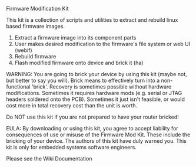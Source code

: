 Firmware Modification Kit<a href="#Firmware_Modification_Kit" class="section_anchor"></a></h1><p>This kit is a collection of scripts and utilities to extract and rebuild linux based firmware images. </p><ol><li>Extract a firmware image into its component parts </li><li>User makes desired modification to the firmware's file system or web UI (webif) </li><li>Rebuild firmware </li><li>Flash modified firmware onto device and brick it (ha) </li></ol><p>WARNING: You are going to brick your device by using this kit (maybe not, but better to say you will). Brick means to effectively turn into a non-functional 'brick'. Recovery is sometimes possible without hardware modifications. Sometimes it requires hardware mods (e.g. serial or JTAG headers soldered onto the PCB). Sometimes it just isn't feasible, or would cost more in total recovery cost than the unit is worth. </p><p>Do NOT use this kit if you are not prepared to have your router bricked! </p><p>EULA: By downloading or using this kit, you agree to accept liability for consequences of use or misuse of the Firmware Mod Kit. These include the bricking of your device. The authors of this kit have duly warned you. This kit is only for embedded systems software engineers. </p><p>Please see the Wiki Documentation
